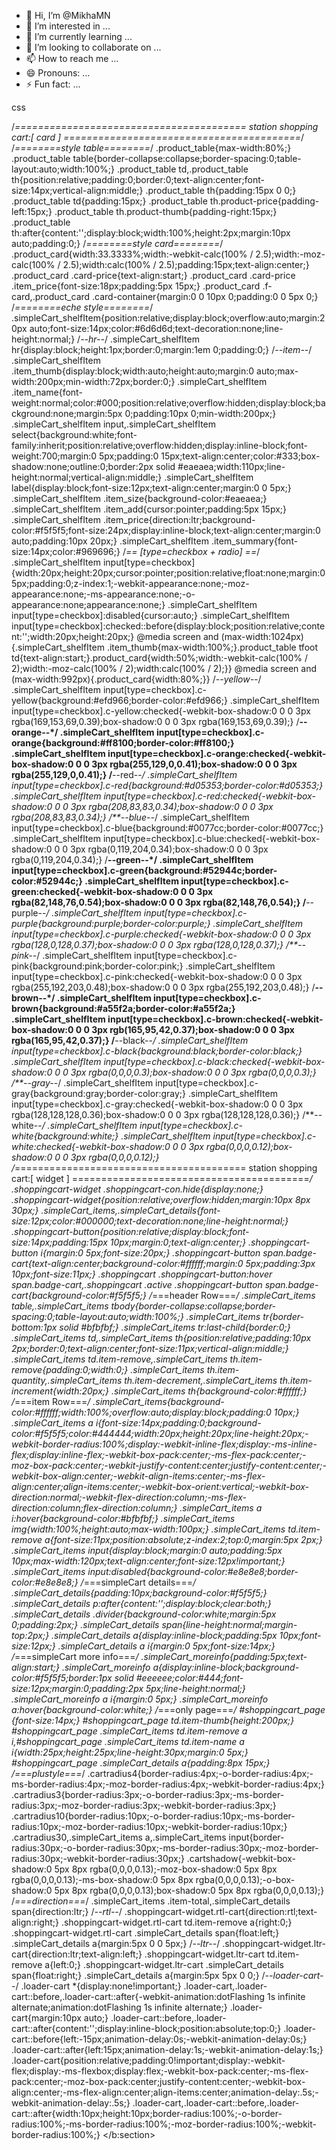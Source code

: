 - 👋 Hi, I’m @MikhaMN
- 👀 I’m interested in ...
- 🌱 I’m currently learning ...
- 💞️ I’m looking to collaborate on ...
- 📫 How to reach me ...
- 😄 Pronouns: ...
- ⚡ Fun fact: ...

<!---
MikhaMN/MikhaMN is a ✨ special ✨ repository because its `README.md` (this file) appears on your GitHub profile.
You can click the Preview link to take a look at your changes.
--->
<meta name="twitter:card" content="summary_large_image" />
<meta name="twitter:description" content="your post description." />
<meta name="twitter:title" content="your post title " />
<meta name="twitter:site" content="@twitter id " />
<meta name="twitter:image" content="your post image url" />
<meta name="twitter:creator" content="@your twitter id" /   123
]]></b:skin>css

/*========================================
station shopping cart:[ card ]
=========================================*/
/*========style table========*/
.product_table{max-width:80%;}
.product_table table{border-collapse:collapse;border-spacing:0;table-layout:auto;width:100%;}
.product_table td,.product_table th{position:relative;padding:0;border:0;text-align:center;font-size:14px;vertical-align:middle;}
.product_table th{padding:15px 0 0;}
.product_table td{padding:15px;}
.product_table th.product-price{padding-left:15px;}
.product_table th.product-thumb{padding-right:15px;}
.product_table th:after{content:'';display:block;width:100%;height:2px;margin:10px auto;padding:0;}
/*========style card========*/
.product_card{width:33.3333%;width:-webkit-calc(100% / 2.5);width:-moz-calc(100% / 2.5);width:calc(100% / 2.5);padding:15px;text-align:center;}
.product_card .card-price{text-align:start;}
.product_card .card-price .item_price{font-size:18px;padding:5px 15px;}
.product_card .f-card,.product_card .card-container{margin:0 0 10px 0;padding:0 0 5px 0;}
/*========eche style========*/
.simpleCart_shelfItem{position:relative;display:block;overflow:auto;margin:20px auto;font-size:14px;color:#6d6d6d;text-decoration:none;line-height:normal;}
/*--hr--*/
.simpleCart_shelfItem hr{display:block;height:1px;border:0;margin:1em 0;padding:0;}
/*--item--*/
.simpleCart_shelfItem .item_thumb{display:block;width:auto;height:auto;margin:0 auto;max-width:200px;min-width:72px;border:0;}
.simpleCart_shelfItem .item_name{font-weight:normal;color:#000;position:relative;overflow:hidden;display:block;background:none;margin:5px 0;padding:10px 0;min-width:200px;}
.simpleCart_shelfItem input,.simpleCart_shelfItem select{background:white;font-family:inherit;position:relative;overflow:hidden;display:inline-block;font-weight:700;margin:0 5px;padding:0 15px;text-align:center;color:#333;box-shadow:none;outline:0;border:2px solid #eaeaea;width:110px;line-height:normal;vertical-align:middle;}
.simpleCart_shelfItem label{display:block;font-size:12px;text-align:center;margin:0 0 5px;}
.simpleCart_shelfItem .item_size{background-color:#eaeaea;}
.simpleCart_shelfItem .item_add{cursor:pointer;padding:5px 15px;}
.simpleCart_shelfItem .item_price{direction:ltr;background-color:#f5f5f5;font-size:24px;display:inline-block;text-align:center;margin:0 auto;padding:10px 20px;}
.simpleCart_shelfItem .item_summary{font-size:14px;color:#969696;}
/*== [type=checkbox + radio] ==*/
.simpleCart_shelfItem input[type=checkbox]{width:20px;height:20px;cursor:pointer;position:relative;float:none;margin:0 5px;padding:0;z-index:1;-webkit-appearance:none;-moz-appearance:none;-ms-appearance:none;-o-appearance:none;appearance:none;}
.simpleCart_shelfItem input[type=checkbox]:disabled{cursor:auto;}
.simpleCart_shelfItem input[type=checkbox]:checked::before{display:block;position:relative;content:'';width:20px;height:20px;}
@media screen and (max-width:1024px){.simpleCart_shelfItem .item_thumb{max-width:100%;}.product_table tfoot td{text-align:start;}.product_card{width:50%;width:-webkit-calc(100% / 2);width:-moz-calc(100% / 2);width:calc(100% / 2);}}
@media screen and (max-width:992px){.product_card{width:80%;}}
/*--yellow--*/
.simpleCart_shelfItem input[type=checkbox].c-yellow{background:#efd966;border-color:#efd966;}
.simpleCart_shelfItem input[type=checkbox].c-yellow:checked{-webkit-box-shadow:0 0 0 3px rgba(169,153,69,0.39);box-shadow:0 0 0 3px rgba(169,153,69,0.39);}
/**--orange--*/
.simpleCart_shelfItem input[type=checkbox].c-orange{background:#ff8100;border-color:#ff8100;}
.simpleCart_shelfItem input[type=checkbox].c-orange:checked{-webkit-box-shadow:0 0 0 3px rgba(255,129,0,0.41);box-shadow:0 0 0 3px rgba(255,129,0,0.41);}
/**--red--*/
.simpleCart_shelfItem input[type=checkbox].c-red{background:#d05353;border-color:#d05353;}
.simpleCart_shelfItem input[type=checkbox].c-red:checked{-webkit-box-shadow:0 0 0 3px rgba(208,83,83,0.34);box-shadow:0 0 0 3px rgba(208,83,83,0.34);}
/**--blue--*/
.simpleCart_shelfItem input[type=checkbox].c-blue{background:#0077cc;border-color:#0077cc;}
.simpleCart_shelfItem input[type=checkbox].c-blue:checked{-webkit-box-shadow:0 0 0 3px rgba(0,119,204,0.34);box-shadow:0 0 0 3px rgba(0,119,204,0.34);}
/**--green--*/
.simpleCart_shelfItem input[type=checkbox].c-green{background:#52944c;border-color:#52944c;}
.simpleCart_shelfItem input[type=checkbox].c-green:checked{-webkit-box-shadow:0 0 0 3px rgba(82,148,76,0.54);box-shadow:0 0 0 3px rgba(82,148,76,0.54);}
/**--purple--*/
.simpleCart_shelfItem input[type=checkbox].c-purple{background:purple;border-color:purple;}
.simpleCart_shelfItem input[type=checkbox].c-purple:checked{-webkit-box-shadow:0 0 0 3px rgba(128,0,128,0.37);box-shadow:0 0 0 3px rgba(128,0,128,0.37);}
/**--pink--*/
.simpleCart_shelfItem input[type=checkbox].c-pink{background:pink;border-color:pink;}
.simpleCart_shelfItem input[type=checkbox].c-pink:checked{-webkit-box-shadow:0 0 0 3px rgba(255,192,203,0.48);box-shadow:0 0 0 3px rgba(255,192,203,0.48);}
/**--brown--*/
.simpleCart_shelfItem input[type=checkbox].c-brown{background:#a55f2a;border-color:#a55f2a;}
.simpleCart_shelfItem input[type=checkbox].c-brown:checked{-webkit-box-shadow:0 0 0 3px rgb(165,95,42,0.37);box-shadow:0 0 0 3px rgba(165,95,42,0.37);}
/**--black--*/
.simpleCart_shelfItem input[type=checkbox].c-black{background:black;border-color:black;}
.simpleCart_shelfItem input[type=checkbox].c-black:checked{-webkit-box-shadow:0 0 0 3px rgba(0,0,0,0.3);box-shadow:0 0 0 3px rgba(0,0,0,0.3);}
/**--gray--*/
.simpleCart_shelfItem input[type=checkbox].c-gray{background:gray;border-color:gray;}
.simpleCart_shelfItem input[type=checkbox].c-gray:checked{-webkit-box-shadow:0 0 0 3px rgba(128,128,128,0.36);box-shadow:0 0 0 3px rgba(128,128,128,0.36);}
/**--white--*/
.simpleCart_shelfItem input[type=checkbox].c-white{background:white;}
.simpleCart_shelfItem input[type=checkbox].c-white:checked{-webkit-box-shadow:0 0 0 3px rgba(0,0,0,0.12);box-shadow:0 0 0 3px rgba(0,0,0,0.12);}
/*========================================
station shopping cart:[ widget ]
=========================================*/
.shoppingcart-widget .shoppingcart-con.hide{display:none;}
.shoppingcart-widget{position:relative;overflow:hidden;margin:10px 8px 30px;}
.simpleCart_items,.simpleCart_details{font-size:12px;color:#000000;text-decoration:none;line-height:normal;}
.shoppingcart-button{position:relative;display:block;font-size:14px;padding:15px 10px;margin:0;text-align:center;}
.shoppingcart-button i{margin:0 5px;font-size:20px;}
.shoppingcart-button span.badge-cart{text-align:center;background-color:#ffffff;margin:0 5px;padding:3px 10px;font-size:11px;}
.shoppingcart .shoppingcart-button:hover span.badge-cart,.shoppingcart .active .shoppingcart-button span.badge-cart{background-color:#f5f5f5;}
/*===header Row===*/
.simpleCart_items table,.simpleCart_items tbody{border-collapse:collapse;border-spacing:0;table-layout:auto;width:100%;}
.simpleCart_items tr{border-bottom:1px solid #bfbfbf;}
.simpleCart_items tr:last-child{border:0;}
.simpleCart_items td,.simpleCart_items th{position:relative;padding:10px 2px;border:0;text-align:center;font-size:11px;vertical-align:middle;}
.simpleCart_items td.item-remove,.simpleCart_items th.item-remove{padding:0;width:0;}
.simpleCart_items th.item-quantity,.simpleCart_items th.item-decrement,.simpleCart_items th.item-increment{width:20px;}
.simpleCart_items th{background-color:#ffffff;}
/*===item Row===*/
.simpleCart_items{background-color:#ffffff;width:100%;overflow:auto;display:block;padding:0 10px;}
.simpleCart_items a i{font-size:14px;padding:0;background-color:#f5f5f5;color:#444444;width:20px;height:20px;line-height:20px;-webkit-border-radius:100%;display:-webkit-inline-flex;display:-ms-inline-flex;display:inline-flex;-webkit-box-pack:center;-ms-flex-pack:center;-moz-box-pack:center;-webkit-justify-content:center;justify-content:center;-webkit-box-align:center;-webkit-align-items:center;-ms-flex-align:center;align-items:center;-webkit-box-orient:vertical;-webkit-box-direction:normal;-webkit-flex-direction:column;-ms-flex-direction:column;flex-direction:column;}
.simpleCart_items a i:hover{background-color:#bfbfbf;}
.simpleCart_items img{width:100%;height:auto;max-width:100px;}
.simpleCart_items td.item-remove a{font-size:11px;position:absolute;z-index:2;top:0;margin:5px 2px;}
.simpleCart_items input{display:block;margin:0 auto;padding:5px 10px;max-width:120px;text-align:center;font-size:12px!important;}
.simpleCart_items input:disabled{background-color:#e8e8e8;border-color:#e8e8e8;}
/*===simpleCart details===*/
.simpleCart_details{padding:10px;background-color:#f5f5f5;}
.simpleCart_details p:after{content:'';display:block;clear:both;}
.simpleCart_details .divider{background-color:white;margin:5px 0;padding:2px;}
.simpleCart_details span{line-height:normal;margin-top:2px;}
.simpleCart_details a{display:inline-block;padding:5px 10px;font-size:12px;}
.simpleCart_details a i{margin:0 5px;font-size:14px;}
/*===simpleCart more info===*/
.simpleCart_moreinfo{padding:5px;text-align:start;}
.simpleCart_moreinfo a{display:inline-block;background-color:#f5f5f5;border:1px solid #eeeeee;color:#444;font-size:12px;margin:0;padding:2px 5px;line-height:normal;}
.simpleCart_moreinfo a i{margin:0 5px;}
.simpleCart_moreinfo a:hover{background-color:white;}
/*===only page===*/
#shoppingcart_page *{font-size:14px;}
#shoppingcart_page td.item-thumb{height:200px;}
#shoppingcart_page .simpleCart_items td.item-remove a i,#shoppingcart_page .simpleCart_items td.item-name a i{width:25px;height:25px;line-height:30px;margin:0 5px;}
#shoppingcart_page .simpleCart_details a{padding:8px 15px;}
/*===plustyle===*/
.cartradius4{border-radius:4px;-o-border-radius:4px;-ms-border-radius:4px;-moz-border-radius:4px;-webkit-border-radius:4px;}
.cartradius3{border-radius:3px;-o-border-radius:3px;-ms-border-radius:3px;-moz-border-radius:3px;-webkit-border-radius:3px;}
.cartradius10{border-radius:10px;-o-border-radius:10px;-ms-border-radius:10px;-moz-border-radius:10px;-webkit-border-radius:10px;}
.cartradius30,.simpleCart_items a,.simpleCart_items input{border-radius:30px;-o-border-radius:30px;-ms-border-radius:30px;-moz-border-radius:30px;-webkit-border-radius:30px;}
.cartshadow{-webkit-box-shadow:0 5px 8px rgba(0,0,0,0.13);-moz-box-shadow:0 5px 8px rgba(0,0,0,0.13);-ms-box-shadow:0 5px 8px rgba(0,0,0,0.13);-o-box-shadow:0 5px 8px rgba(0,0,0,0.13);box-shadow:0 5px 8px rgba(0,0,0,0.13);}
/*===direction===*/
.simpleCart_items .item-total,.simpleCart_details span{direction:ltr;}
/*--rtl--*/
.shoppingcart-widget.rtl-cart{direction:rtl;text-align:right;}
.shoppingcart-widget.rtl-cart td.item-remove a{right:0;}
.shoppingcart-widget.rtl-cart .simpleCart_details span{float:left;}
.simpleCart_details a{margin:5px 0 0 5px;}
/*--ltr--*/
.shoppingcart-widget.ltr-cart{direction:ltr;text-align:left;}
.shoppingcart-widget.ltr-cart td.item-remove a{left:0;}
.shoppingcart-widget.ltr-cart .simpleCart_details span{float:right;}
.simpleCart_details a{margin:5px 5px 0 0;}
/*--loader-cart--*/
.loader-cart *{display:none!important;}
.loader-cart,.loader-cart::before,.loader-cart::after{-webkit-animation:dotFlashing 1s infinite alternate;animation:dotFlashing 1s infinite alternate;}
.loader-cart{margin:10px auto;}
.loader-cart::before,.loader-cart::after{content:'';display:inline-block;position:absolute;top:0;}
.loader-cart::before{left:-15px;animation-delay:0s;-webkit-animation-delay:0s;}
.loader-cart::after{left:15px;animation-delay:1s;-webkit-animation-delay:1s;}
.loader-cart{position:relative;padding:0!important;display:-webkit-flex;display:-ms-flexbox;display:flex;-webkit-box-pack:center;-ms-flex-pack:center;-moz-box-pack:center;justify-content:center;-webkit-box-align:center;-ms-flex-align:center;align-items:center;animation-delay:.5s;-webkit-animation-delay:.5s;}
.loader-cart,.loader-cart::before,.loader-cart::after{width:10px;height:10px;border-radius:100%;-o-border-radius:100%;-ms-border-radius:100%;-moz-border-radius:100%;-webkit-border-radius:100%;}
</b:section>
